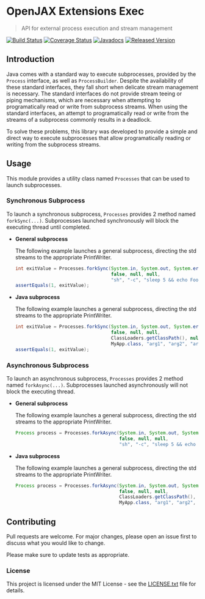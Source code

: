 # OpenJAX Extensions Exec

> API for external process execution and stream management

[![Build Status](https://travis-ci.org/openjax/ext-exec.png)](https://travis-ci.org/openjax/ext-exec)
[![Coverage Status](https://coveralls.io/repos/github/openjax/ext-exec/badge.svg)](https://coveralls.io/github/openjax/ext-exec)
[![Javadocs](https://www.javadoc.io/badge/org.openjax.ext/exec.svg)](https://www.javadoc.io/doc/org.openjax.ext/exec)
[![Released Version](https://img.shields.io/maven-central/v/org.openjax.ext/exec.svg)](https://mvnrepository.com/artifact/org.openjax.ext/exec)

## Introduction

Java comes with a standard way to execute subprocesses, provided by the `Process` interface, as well as `ProcessBuilder`.
Despite the availability of these standard interfaces, they fall short when delicate stream management is necessary.
The standard interfaces do not provide stream teeing or piping mechanisms, which are necessary when attempting to programatically read or write from subprocess streams.
When using the standard interfaces, an attempt to programatically read or write from the streams of a subprocess commonly results in a deadlock.

To solve these problems, this library was developed to provide a simple and direct way to execute subprocesses that allow programatically reading or writing from the subprocess streams.

## Usage

This module provides a utility class named `Processes` that can be used to launch subprocesses.

### Synchronous Subprocess

To launch a synchronous subprocess, `Processes` provides 2 method named `forkSync(...)`.
Subprocesses launched synchronously will block the executing thread until completed.

* **General subprocess**

  The following example launches a general subprocess, directing the std streams to the appropriate PrintWriter.

  ```java
  int exitValue = Processes.forkSync(System.in, System.out, System.err, // "stdin", "stdout", "stderr"
                                     false, null, null,                 // "redirectErrorStream", "envp", "dir"
                                     "sh", "-c", "sleep 5 && echo Foo && >&2 echo Bar && exit 1");
  assertEquals(1, exitValue);
  ```

* **Java subprocess**

  The following example launches a general subprocess, directing the std streams to the appropriate PrintWriter.

  ```java
  int exitValue = Processes.forkSync(System.in, System.out, System.err,        // "stdin", "stdout", "stderr"
                                     false, null, null,                        // "redirectErrorStream", "envp", "dir"
                                     ClassLoaders.getClassPath(), null, props, // "classpath", "vmArgs", "props"
                                     MyApp.class, "arg1", "arg2", "arg3");     // "MainClass", "args..."
  assertEquals(1, exitValue);
  ```

### Asynchronous Subprocess

To launch an asynchronous subprocess, `Processes` provides 2 method named `forkAsync(...)`.
Subprocesses launched asynchronously will not block the executing thread.

* **General subprocess**

  The following example launches a general subprocess, directing the std streams to the appropriate PrintWriter.

  ```java
  Process process = Processes.forkAsync(System.in, System.out, System.err, // "stdin", "stdout", "stderr"
                                        false, null, null,                 // "redirectErrorStream", "envp", "dir"
                                        "sh", "-c", "sleep 5 && echo Foo && >&2 echo Bar && exit 1");
  ```

* **Java subprocess**

  The following example launches a general subprocess, directing the std streams to the appropriate PrintWriter.

  ```java
  Process process = Processes.forkAsync(System.in, System.out, System.err,        // "stdin", "stdout", "stderr"
                                        false, null, null,                        // "redirectErrorStream", "envp", "dir"
                                        ClassLoaders.getClassPath(), null, props, // "classpath", "vmArgs", "props"
                                        MyApp.class, "arg1", "arg2", "arg3");     // "MainClass", "args..."
  ```

## Contributing

Pull requests are welcome. For major changes, please open an issue first to discuss what you would like to change.

Please make sure to update tests as appropriate.

### License

This project is licensed under the MIT License - see the [LICENSE.txt](LICENSE.txt) file for details.